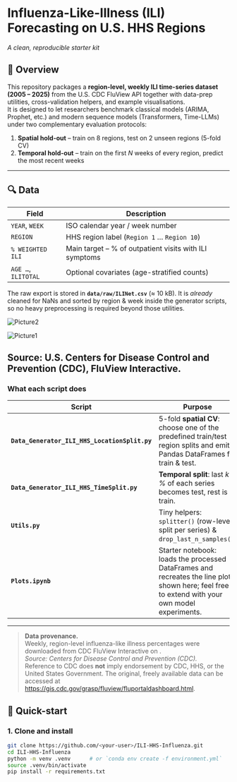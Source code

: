 # Influenza-Like-Illness (ILI) Forecasting on U.S. HHS Regions  
_A clean, reproducible starter kit_


## 📑 Overview
This repository packages a **region-level, weekly ILI time-series dataset (2005 – 2025)** from the U.S. CDC FluView API together with data-prep utilities, cross-validation helpers, and example visualisations.  
It is designed to let researchers benchmark classical models (ARIMA, Prophet, etc.) and modern sequence models (Transformers, Time-LLMs) under two complementary evaluation protocols:

1. **Spatial hold-out** – train on 8 regions, test on 2 unseen regions (5-fold CV)  
2. **Temporal hold-out** – train on the first *N* weeks of every region, predict the most recent weeks


---

## 🔍 Data
| Field            | Description                                            |
|------------------|--------------------------------------------------------|
| `YEAR`, `WEEK`   | ISO calendar year / week number                        |
| `REGION`         | HHS region label (`Region 1` … `Region 10`)            |
| `% WEIGHTED ILI` | Main target – % of outpatient visits with ILI symptoms |
| `AGE …`, `ILITOTAL` | Optional covariates (age-stratified counts)        |

The raw export is stored in **`data/raw/ILINet.csv`** (≈ 10 kB). It is *already* cleaned for NaNs and sorted by region & week inside the generator scripts, so no heavy preprocessing is required beyond those utilities.


![Picture2](https://github.com/user-attachments/assets/810d6dc5-0ac5-4147-9755-66bb6ace6d54)

![Picture1](https://github.com/user-attachments/assets/c375bdfb-ffab-412d-90bd-048850f9c81b)

Source: U.S. Centers for Disease Control and Prevention (CDC), FluView Interactive.
---


### What each script does
| Script | Purpose | Key I/O |
|--------|---------|---------|
| **`Data_Generator_ILI_HHS_LocationSplit.py`** | 5-fold **spatial CV**: choose one of the predefined train/test region splits and emit Pandas DataFrames for train & test. | Reads `ILINet.csv`; writes/returns `train_df`, `test_df` etc. (see example below) :contentReference[oaicite:0]{index=0} |
| **`Data_Generator_ILI_HHS_TimeSplit.py`** | **Temporal split**: last *k %* of each series becomes test, rest is train. | Same as above; user controls `--test_size`. :contentReference[oaicite:1]{index=1} |
| **`Utils.py`** | Tiny helpers: `splitter()` (row-level split per series) & `drop_last_n_samples()`. | Imported by both generators. :contentReference[oaicite:2]{index=2} |
| **`Plots.ipynb`** | Starter notebook: loads the processed DataFrames and recreates the line plot shown here; feel free to extend with your own model experiments. |

---

> **Data provenance.**  
> Weekly, region-level influenza-like illness percentages were
> downloaded from CDC FluView Interactive on <download-date>.  
> *Source: Centers for Disease Control and Prevention (CDC).*  
> Reference to CDC does **not** imply endorsement by CDC, HHS,
> or the United States Government. The original, freely available
> data can be accessed at https://gis.cdc.gov/grasp/fluview/fluportaldashboard.html.


## 🚀 Quick-start

### 1. Clone and install
```bash
git clone https://github.com/<your-user>/ILI-HHS-Influenza.git
cd ILI-HHS-Influenza
python -m venv .venv      # or `conda env create -f environment.yml`
source .venv/bin/activate
pip install -r requirements.txt
